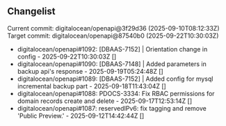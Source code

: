 ## Changelist

Current commit: digitalocean/openapi@3f29d36 (2025-09-10T08:12:33Z)
Target commit: digitalocean/openapi@87540b0 (2025-09-22T10:30:03Z)

* digitalocean/openapi#1092: [DBAAS-7152] | Orientation change in config - 2025-09-22T10:30:03Z []
* digitalocean/openapi#1090: [DBAAS-7148] | Added parameters in backup api's response - 2025-09-19T05:24:48Z []
* digitalocean/openapi#1089: [DBAAS-7152] | Added config for mysql incremental backup part - 2025-09-18T11:43:04Z []
* digitalocean/openapi#1088: PDOCS-3334: Fix RBAC permissions for domain records create and delete - 2025-09-17T12:53:14Z []
* digitalocean/openapi#1087: reservedIPv6: fix tagging and remove 'Public Preview.' - 2025-09-12T14:42:44Z []
